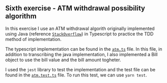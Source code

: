 ## Sixth exercise - ATM withdrawal possibility algorithm

In this exercise I use an ATM withdrawal algorith originally implemented using Java (reference [`StackOverflow`](https://stackoverflow.com/questions/22128759/atm-algorithm-of-giving-money-with-limited-amount-of-bank-notes)) in Typescript to practice the TDD method of implementation.

The typescript implementation can be found in the [`atm.ts`](./src/atm.ts) file. In this file, in addition to transcribing the java implementation, I also implemented a Bill object to use the bill value and the bill amount togheter.

I used the `jest` library to test the implementation and the test file can be found in the [`atm.test.ts`](./src/atm.test.ts) file. To run this test, we can use `yarn test`.
